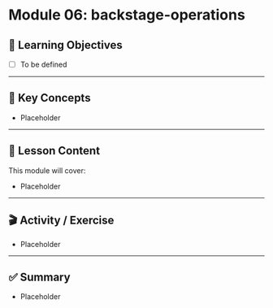# Module 06: backstage-operations

## 🎯 Learning Objectives
- [ ] To be defined

---

## 📖 Key Concepts
- Placeholder

---

## 📝 Lesson Content
This module will cover:
- Placeholder

---

## 🎬 Activity / Exercise
- Placeholder

---

## ✅ Summary
- Placeholder
